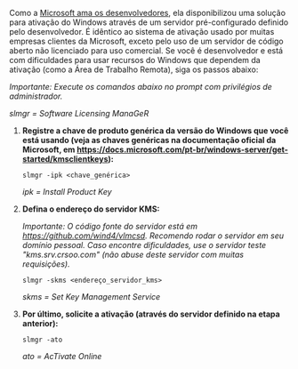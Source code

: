 Como a [Microsoft ama os desenvolvedores](https://blogs.microsoft.com/blog/2021/05/25/microsoft-loves-developers-welcome-to-build-2021), ela disponibilizou uma solução para ativação do Windows através de um servidor pré-configurado definido pelo desenvolvedor. É idêntico ao sistema de ativação usado por muitas empresas clientes da Microsoft, exceto pelo uso de um servidor de código aberto não licenciado para uso comercial. Se você é desenvolvedor e está com dificuldades para usar recursos do Windows que dependem da ativação (como a Área de Trabalho Remota), siga os passos abaixo:

_Importante: Execute os comandos abaixo no prompt com privilégios de administrador._

_slmgr = Software Licensing ManaGeR_

1. __Registre a chave de produto genérica da versão do Windows que você está usando (veja as chaves genéricas na documentação oficial da Microsoft, em <https://docs.microsoft.com/pt-br/windows-server/get-started/kmsclientkeys>):__

       slmgr -ipk <chave_genérica>

   _ipk = Install Product Key_

2. __Defina o endereço do servidor KMS:__

   _Importante: O código fonte do servidor está em <https://github.com/wind4/vlmcsd>. Recomendo rodar o servidor em seu domínio pessoal. Caso encontre dificuldades, use o servidor teste "kms.srv.crsoo.com" (não abuse deste servidor com muitas requisições)._

       slmgr -skms <endereço_servidor_kms>

   _skms = Set Key Management Service_

3. __Por último, solicite a ativação (através do servidor definido na etapa anterior):__

       slmgr -ato

   _ato = AcTivate Online_

